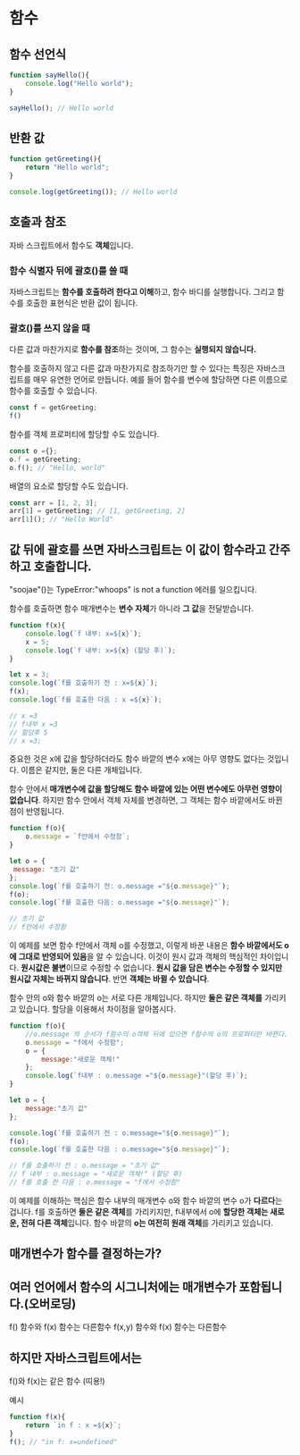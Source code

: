 # 함수 
## 함수 선언식
```js
function sayHello(){
    console.log("Hello world");
}

sayHello(); // Hello world
```

## 반환 값
```js
function getGreeting(){
    return "Hello world";
}

console.log(getGreeting()); // Hello world
```

## 호출과 참조
자바 스크립트에서 함수도 **객체**입니다. 
### 함수 식별자 뒤에 괄호()를 쓸 때
자바스크립트는 **함수를 호출하려 한다고 이해**하고, 함수 바디를 실행합니다.
그리고 함수를 호출한 표현식은 반환 값이 됩니다.
### 괄호()를 쓰지 않을 때
다른 값과 마찬가지로 **함수를 참조**하는 것이며, 그 함수는 **실행되지 않습니다.**

함수를 호출하지 않고 다른 값과 마찬가지로 참조하기만 할 수 있다는 특징은 자바스크립트를 매우 유연한 언어로 만듭니다. 예를 들어 함수를 변수에 할당하면 다른 이름으로 함수를 호출할 수 있습니다.
```js
const f = getGreeting;
f()
```

함수를 객체 프로퍼티에 할당할 수도 있습니다.
```js
const o ={};
o.f = getGreeting;
o.f(); // "Hello, world"
```

배열의 요소로 할당할 수도 있습니다.
```js
const arr = [1, 2, 3]; 
arr[1] = getGreeting; // [1, getGreeting, 2]
arr[1](); // "Hello World"
```

## 값 뒤에 괄호를 쓰면 자바스크립트는 이 값이 함수라고 간주하고 호출합니다.
"soojae"()는 TypeError:"whoops" is not a function 에러를 일으킵니다.

함수를 호출하면 함수 매개변수는 **변수 자체**가 아니라 **그 값**을 전달받습니다.

```js
function f(x){
    console.log(`f 내부: x=${x}`);
    x = 5;
    console.log(`f 내부: x=${x} (할당 후)`);
}

let x = 3;
console.log(`f를 호출하기 전 : x=${x}`);
f(x);
console.log(`f를 호출한 다음 : x =${x}`);

// x =3
// f내부 x =3
// 할당후 5
// x =3;
```

중요한 것은 x에 값을 할당하더라도 함수 바깥의 변수 x에는 아무 영향도 없다는 것입니다. 이름은 같지만, 둘은 다른 개체입니다.

함수 안에서 **매개변수에 값을 할당해도 함수 바깥에 있는 어떤 변수에도 아무런 영향이 없습니다**. 하지만 함수 안에서 객체 자체를 변경하면, 그 객체는 함수 바깥에서도 바뀐 점이 반영됩니다.

```js
function f(o){
    o.message = `f안에서 수정함`;
}

let o = {
 message: "초기 값"
};
console.log(`f를 호출하기 전: o.message ="${o.message}"`);
f(o);
console.log(`f를 호출한 다음: o.message ="${o.message}"`);

// 초기 값
// f안에서 수정함
```

이 예제를 보면 함수 f안에서 객체 o를 수정했고, 이렇게 바꾼 내용은 **함수 바깥에서도 o에 그대로 반영되어 있음**을 알 수 있습니다.
이것이 원시 값과 객체의 핵심적인 차이입니다. **원시값은 불변**이므로 수정할 수 없습니다. **원시 값을 담은 변수는 수정할 수 있지만 원시값 자체는 바뀌지 않습니다**. 반면 **객체는 바뀔 수 있습니다**.

함수 안의 o와 함수 바깥의 o는 서로 다른 개체입니다. 하지만 **둘은 같은 객체를** 가리키고 있습니다. 할당을 이용해서 차이점을 알아봅시다.

```js
function f(o){
    //o.message 의 순서가 f함수의 o객체 뒤에 있으면 f함수의 o의 프로퍼티만 바뀐다.
    o.message = "f에서 수정함";
    o = {
        message:"새로운 객체!"
    };
    console.log(`f내부 : o.message ="${o.message}"(할당 후)`);
}

let o = {
    message:"초기 값"
};

console.log(`f를 호출하기 전 : o.message="${o.message}"`);
f(o);
console.log(`f를 호출한 다음 : o.message="${o.message}"`);

// f를 호출하기 전 : o.message = "초기 값"
// f 내부 : o.message = "새로운 객체!" (할당 후)
// f를 호출 한 다음 : o.message = "f에서 수정함"
```

이 예제를 이해하는 핵심은 함수 내부의 매개변수 o와 함수 바깥의 변수 o가 **다르다**는 겁니다.
f를 호출하면 **둘은 같은 객체**를 가리키지만, f내부에서 o에 **할당한 객체는 새로운, 전혀 다른 객체**입니다. 함수 바깥의 **o는 여전히 원래 객체**를 가리키고 있습니다.


## 매개변수가 함수를 결정하는가?
## 여러 언어에서 함수의 시그니처에는 매개변수가 포함됩니다.(오버로딩)
f() 함수와  f(x) 함수는 다른함수
f(x,y) 함수와 f(x) 함수는 다른함수

## 하지만 자바스크립트에서는
f()와 f(x)는 같은 함수 (띠용!)

예시
```js
function f(x){
    return `in f : x =${x}`;
}
f(); // "in f: x=undefined"
```